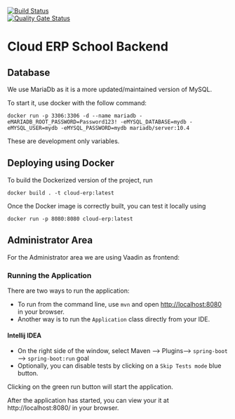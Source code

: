 [![Build Status](https://travis-ci.org/cloud-erp-school-system/backend.svg?branch=master)](https://travis-ci.org/cloud-erp-school-system/backend)   
[![Quality Gate Status](https://sonarcloud.io/api/project_badges/measure?project=cloud-erp-school-system_backend&metric=alert_status)](https://sonarcloud.io/dashboard?id=cloud-erp-school-system_backend)

# Cloud ERP School Backend

## Database
We use MariaDb as it is a more updated/maintained version of MySQL.

To start it, use docker with the follow command:

```
docker run -p 3306:3306 -d --name mariadb -eMARIADB_ROOT_PASSWORD=Password123! -eMYSQL_DATABASE=mydb -eMYSQL_USER=mydb -eMYSQL_PASSWORD=mydb mariadb/server:10.4
```

These are development only variables.

## Deploying using Docker

To build the Dockerized version of the project, run

```
docker build . -t cloud-erp:latest
```

Once the Docker image is correctly built, you can test it locally using

```
docker run -p 8080:8080 cloud-erp:latest
```

## Administrator Area
For the Administrator area we are using Vaadin as frontend:

### Running the Application
There are two ways to run the application:
- To run from the command line, use `mvn` and open [http://localhost:8080](http://localhost:8080) in your browser.
- Another way is to run the `Application` class directly from your IDE.

#### Intellij IDEA
- On the right side of the window, select Maven --> Plugins--> `spring-boot` --> `spring-boot:run` goal
- Optionally, you can disable tests by clicking on a `Skip Tests mode` blue button.

Clicking on the green run button will start the application.

After the application has started, you can view your it at http://localhost:8080/ in your browser.
